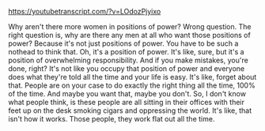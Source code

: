 https://youtubetranscript.com/?v=LOdozPjyixo

 Why aren't there more women in positions of power? Wrong question. The right question is, why are there any men at all who want those positions of power? Because it's not just positions of power. You have to be such a nothead to think that. Oh, it's a position of power. It's like, sure, but it's a position of overwhelming responsibility. And if you make mistakes, you're done, right? It's not like you occupy that position of power and everyone does what they're told all the time and your life is easy. It's like, forget about that. People are on your case to do exactly the right thing all the time, 100% of the time. And maybe you want that, maybe you don't. So, I don't know what people think, is these people are all sitting in their offices with their feet up on the desk smoking cigars and oppressing the world. It's like, that isn't how it works. Those people, they work flat out all the time.